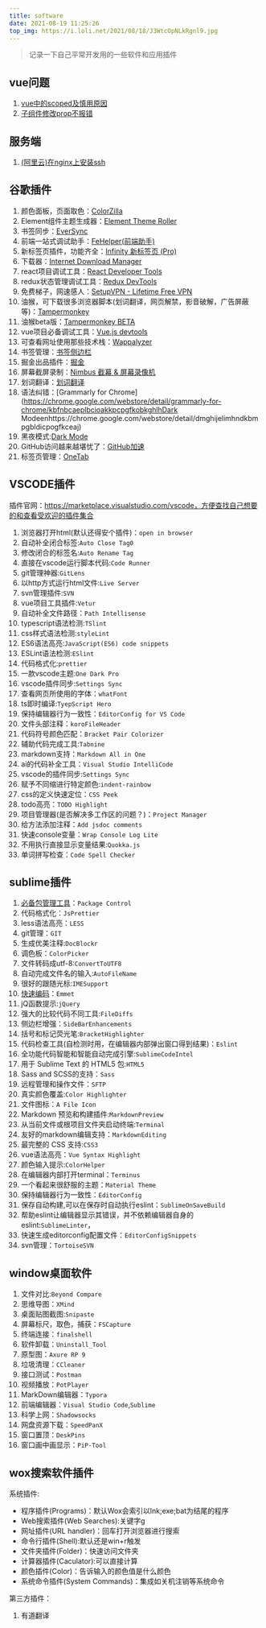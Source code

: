 ```yaml
---
title: software
date: 2021-08-19 11:25:26
top_img: https://i.loli.net/2021/08/18/J3WtcOpNLkRgnl9.jpg
---
```


> 记录一下自己平常开发用的一些软件和应用插件


## vue问题

1. [vue中的scoped及慎用原因](https://www.jianshu.com/p/b92e2a022cd8)
2. [子组件修改prop不报错](https://www.cnblogs.com/pangchunlei/p/12110869.html)

## 服务端
1. [(阿里云)在nginx上安装ssh](https://help.aliyun.com/document_detail/98728.html?spm=5176.2020520163.0.0.33c656a7kt66dt)


## 谷歌插件

1. 颜色面板，页面取色：[ColorZilla](https://chrome.google.com/webstore/detail/colorzilla/bhlhnicpbhignbdhedgjhgdocnmhomnp)
2. Element组件主题生成器：[Element Theme Roller
](https://chrome.google.com/webstore/detail/lifkjlojflekabbmlddfccdkphlelmim)
3. 书签同步：[EverSync](https://chrome.google.com/webstore/detail/iohcojnlgnfbmjfjfkbhahhmppcggdog)
4. 前端一站式调试助手：[FeHelper(前端助手)
](https://chrome.google.com/webstore/detail/pkgccpejnmalmdinmhkkfafefagiiiad)
5. 新标签页插件，功能齐全：[Infinity 新标签页 (Pro)
](https://chrome.google.com/webstore/detail/infinity-new-tab-pro/nnnkddnnlpamobajfibfdgfnbcnkgngh)
6. 下载器：[Internet Download Manager
](https://chrome.google.com/webstore/detail/internet-download-manager/lcdlanlaneooailnebnhamiiieebikid)
7. react项目调试工具：[React Developer Tools](https://chrome.google.com/webstore/detail/react-developer-tools/fmkadmapgofadopljbjfkapdkoienihi)
8. redux状态管理调试工具：[Redux DevTools
](https://chrome.google.com/webstore/detail/redux-devtools/lmhkpmbekcpmknklioeibfkpmmfibljd)
9. 免费梯子，网速感人：[SetupVPN - Lifetime Free VPN
](https://chrome.google.com/webstore/detail/setupvpn-lifetime-free-vp/oofgbpoabipfcfjapgnbbjjaenockbdp)
10. 油猴，可下载很多浏览器脚本(划词翻译，网页解禁，影音破解，广告屏蔽等)：[Tampermonkey](https://chrome.google.com/webstore/detail/tampermonkey/dhdgffkkebhmkfjojejmpbldmpobfkfo)
11. 油猴beta版：[Tampermonkey BETA](https://chrome.google.com/webstore/detail/tampermonkey-beta/gcalenpjmijncebpfijmoaglllgpjagf)
12. vue项目必备调试工具：[Vue.js devtools](https://chrome.google.com/webstore/detail/vuejs-devtools/nhdogjmejiglipccpnnnanhbledajbpd)
13. 可查看网址使用那些技术栈：[Wappalyzer
](https://chrome.google.com/webstore/detail/wappalyzer/gppongmhjkpfnbhagpmjfkannfbllamg)
14. 书签管理：[书签侧边栏
](https://chrome.google.com/webstore/detail/bookmark-sidebar/jdbnofccmhefkmjbkkdkfiicjkgofkdh)
15. 掘金出品插件：[掘金](https://chrome.google.com/webstore/detail/%E6%8E%98%E9%87%91/lecdifefmmfjnjjinhaennhdlmcaeeeb)
16. 屏幕截屏录制：[Nimbus 截幕 & 屏幕录像机](https://chrome.google.com/webstore/detail/nimbus-screenshot-screen/bpconcjcammlapcogcnnelfmaeghhagj?hl=zh-CN)
17. 划词翻译：[划词翻译](https://chrome.google.com/webstore/detail/%E5%88%92%E8%AF%8D%E7%BF%BB%E8%AF%91/ikhdkkncnoglghljlkmcimlnlhkeamad?hl=zh-CN)
18. 语法纠错：[Grammarly for Chrome](https://chrome.google.com/webstore/detail/grammarly-for-chrome/kbfnbcaeplbcioakkpcpgfkobkghlhDark Modeenhttps://chrome.google.com/webstore/detail/dmghijelimhndkbmpgbldicpogfkceaj)
19. 黑夜模式:[Dark Mode](https://chrome.google.com/webstore/detail/dmghijelimhndkbmpgbldicpogfkceaj)
20. GitHub访问越来越堪忧了：[GitHub加速](https://chrome.google.com/webstore/detail/github%E5%8A%A0%E9%80%9F/mfnkflidjnladnkldfonnaicljppahpg?hl=zh-CN)
21. 标签页管理：[OneTab](https://chrome.google.com/webstore/detail/onetab/chphlpgkkbolifaimnlloiipkdnihall?hl=zh-CN)

## VSCODE插件

插件官网：https://marketplace.visualstudio.com/vscode，方便查找自己想要的和查看受欢迎的插件集合

1. 浏览器打开html(默认还得安个插件)：`open in browser`
2. 自动补全闭合标签:`Auto Close Tag0`
3. 修改闭合的标签名:`Auto Rename Tag`
4. 直接在vscode运行脚本代码:`Code Runner`
5. git管理神器:`GitLens`
6. 以http方式运行html文件:`Live Server`
7. svn管理插件:`SVN`
8. vue项目工具插件:`Vetur`
9. 自动补全文件路径：`Path Intellisense`
10. typescript语法检测:`TSlint`
11. css样式语法检测:`styleLint`
12. ES6语法高亮:`JavaScript(ES6) code snippets`
13. ESLint语法检测:`ESlint`
14. 代码格式化:`prettier`
15. 一款vscode主题:`One Dark Pro`
16. vscode插件同步:`Settings Sync`
15. 查看网页所使用的字体：`whatFont`
16. ts即时编译:`TyepScript Hero`
17. 保持编辑器行为一致性：`EditorConfig for VS Code`
18. 文件头部注释：`koroFileHeader`
19. 代码符号颜色匹配：`Bracket Pair Colorizer`
20. 辅助代码完成工具:`Tabnine`
21. markdown支持：`Markdown All in One`
22. ai的代码补全工具：`Visual Studio IntelliCode`
23. vscode的插件同步:`Settings Sync`
24. 赋予不同缩进行特定颜色:`indent-rainbow`
25. css的定义快速定位：`CSS Peek`
26. todo高亮：`TODO Highlight`
27. 项目管理器(是否解决多工作区的问题？)：`Project Manager`
28. 给方法添加注释：`Add jsdoc comments`
29. 快速console变量：`Wrap Console Log Lite`
30. 不用执行直接显示变量结果:`Quokka.js`
31. 单词拼写检查：`Code Spell Checker `

## sublime插件

1. [必备包管理工具](https://packagecontrol.io/)：`Package Control`
2. 代码格式化：`JsPrettier`
3. less语法高亮：`LESS`
4. git管理：`GIT`
5. 生成优美注释:`DocBlockr`
6. 调色板：`ColorPicker`
7. 文件转码成utf-8:`ConvertToUTF8`
8. 自动完成文件名的输入:`AutoFileName`
9. 很好的跟随光标:`IMESupport`
10. [快速编码](https://docs.emmet.io/cheat-sheet/)：`Emmet`
11. jQ函数提示:`jQuery`
12. 强大的比较代码不同工具:`FileDiffs`
13. 侧边栏增强：`SideBarEnhancements`
14. 括号和标记荧光笔:`BracketHighlighter`
15. 代码检查工具(自检测时用，在编辑器内部弹出窗口得到结果)：`Eslint`
16. 全功能代码智能和智能自动完成引擎:`SublimeCodeIntel`
17. 用于 Sublime Text 的 HTML5 包:`HTML5`
18. Sass and SCSS的支持：`Sass`
19. 远程管理和操作文件：`SFTP`
20. 真实颜色覆盖:`Color Highlighter`
21. 文件图标：`A File Icon`
22. Markdown 预览和构建插件:`MarkdownPreview`
23. 从当前文件或根项目文件夹启动终端:`Terminal`
24. 友好的markdown编辑支持：`MarkdownEditing`
25. 最完整的 CSS 支持:`CSS3`
26. vue语法高亮：`Vue Syntax Highlight`
27. 颜色输入提示:`ColorHelper`
28. 在编辑器内部打开terminal：`Terminus`
29. 一个看起来很舒服的主题：`Material Theme`
30. 保持编辑器行为一致性：`EditorConfig`
31. 保存自动构建,可以在保存时自动执行eslint：`SublimeOnSaveBuild`
32. 帮助eslint让编辑器显示其错误，并不依赖编辑器自身的eslint:`SublimeLinter`，
33. 快速生成editorconfig配置文件：`EditorConfigSnippets`
34. svn管理：`TortoiseSVN`


## window桌面软件

1. 文件对比:`Beyond Compare`
2. 思维导图：`XMind`
3. 桌面贴图截图:`Snipaste`
4. 屏幕标尺，取色，捕获：`FSCapture`
5. 终端连接：`finalshell`
6. 软件卸载：`Uninstall_Tool`
7. 原型图：`Axure RP 9`
8. 垃圾清理：`CCleaner`
9. 接口测试：`Postman`
10. 视频播放：`PotPlayer`
11. MarkDown编辑器：`Typora`
12. 前端编辑器：`Visual Studio Code`,`Sublime`
13. 科学上网：`Shadowsocks`
14. 网盘资源下载：`SpeedPanX`
15. 窗口置顶：`DeskPins`
16. 窗口画中画显示：`PiP-Tool`


## wox搜索软件插件

系统插件:
- 程序插件(Programs)：默认Wox会索引以lnk;exe;bat为结尾的程序
- Web搜索插件(Web Searches):关键字g
- 网址插件(URL handler)：回车打开浏览器进行搜索
- 命令行插件(Shell):默认还是win+r触发
- 文件夹插件(Folder)：快速访问文件夹
- 计算器插件(Caculator):可以直接计算
- 颜色插件(Color)：告诉输入的颜色值是什么颜色
- 系统命令插件(System Commands)：集成如关机注销等系统命令

第三方插件：
1. 有道翻译

